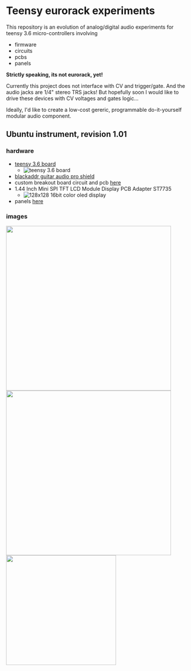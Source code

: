 # Teensy eurorack experiments

This repository is an evolution of analog/digital audio experiments for teensy 3.6 micro-controllers involving 
* firmware
* circuits
* pcbs 
* panels 

**Strictly speaking, its not eurorack, yet!** 

Currently this project does not interface with CV and trigger/gate. And the audio jacks are 1/4" stereo TRS jacks! But hopefully soon I would like to drive these devices with CV voltages and gates logic...

Ideally, I'd like to create a low-cost gereric, programmable do-it-yourself modular audio component. 

## Ubuntu instrument, revision 1.01
### hardware
 * [teensy 3.6 board](https://www.pjrc.com/store/teensy36.html "teensy 3.6 board")
   * ![teensy 3.6 board](https://raw.githubusercontent.com/newdigate/teensy-eurorack/master/hardware/ubuntu/panels/teensy3.6/teensy3.6.svg?sanitize=true "teensy 3.6 board")
 * [blackaddr guitar audio pro shield](http://blackaddr.com/products/)
 * custom breakout board circuit and pcb [here](/hardware/eagle "custom breakout board circuit and pcb") 
 * 1.44 Inch Mini SPI TFT LCD Module Display PCB Adapter ST7735 
   * ![128x128 16bit color oled display](https://raw.githubusercontent.com/newdigate/teensy-eurorack/master/hardware/ubuntu/panels/tft/st7735/1.44-inch/st7735.svg?sanitize=true "128x128 16bit color oled display")
 * panels [here](/hardware/panels "eurorack panels")
 
 ### images
<img src="https://raw.githubusercontent.com/newdigate/teensy-eurorack/master/hardware/ubuntu/images/IMG_0633.png" width="450px"/>

<img src="https://raw.githubusercontent.com/newdigate/teensy-eurorack/master/hardware/ubuntu/eagle/ubuntu/images/Teensy36-ubuntu-breakout.schematic.png" width="450px"/>

<img src="https://raw.githubusercontent.com/newdigate/teensy-eurorack/master/hardware/ubuntu/panels/Ubuntu/20hp-Ubuntu-instruments-number-one.svg?sanitize=true" width="300px"/>
